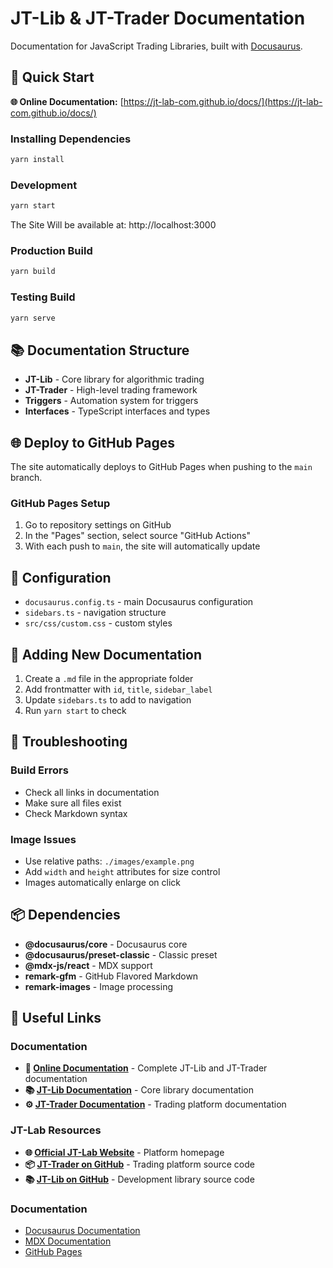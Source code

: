 # JT-Lib & JT-Trader Documentation

Documentation for JavaScript Trading Libraries, built with [Docusaurus](https://docusaurus.io/).

## 🚀 Quick Start

**🌐 Online Documentation:** [https://jt-lab-com.github.io/docs/](https://jt-lab-com.github.io/docs/)

### Installing Dependencies
```bash
yarn install
```

### Development
```bash
yarn start
```
The Site Will be available at: http://localhost:3000

### Production Build
```bash
yarn build
```

### Testing Build
```bash
yarn serve
```

## 📚 Documentation Structure

- **JT-Lib** - Core library for algorithmic trading
- **JT-Trader** - High-level trading framework
- **Triggers** - Automation system for triggers
- **Interfaces** - TypeScript interfaces and types

## 🌐 Deploy to GitHub Pages

The site automatically deploys to GitHub Pages when pushing to the `main` branch.

### GitHub Pages Setup

1. Go to repository settings on GitHub
2. In the "Pages" section, select source "GitHub Actions"
3. With each push to `main`, the site will automatically update

## 🔧 Configuration

- `docusaurus.config.ts` - main Docusaurus configuration
- `sidebars.ts` - navigation structure
- `src/css/custom.css` - custom styles

## 📝 Adding New Documentation

1. Create a `.md` file in the appropriate folder
2. Add frontmatter with `id`, `title`, `sidebar_label`
3. Update `sidebars.ts` to add to navigation
4. Run `yarn start` to check

## 🐛 Troubleshooting

### Build Errors
- Check all links in documentation
- Make sure all files exist
- Check Markdown syntax

### Image Issues
- Use relative paths: `./images/example.png`
- Add `width` and `height` attributes for size control
- Images automatically enlarge on click

## 📦 Dependencies

- **@docusaurus/core** - Docusaurus core
- **@docusaurus/preset-classic** - Classic preset
- **@mdx-js/react** - MDX support
- **remark-gfm** - GitHub Flavored Markdown
- **remark-images** - Image processing

## 🔗 Useful Links

### Documentation
- **📖 [Online Documentation](https://jt-lab-com.github.io/docs/)** - Complete JT-Lib and JT-Trader documentation
- **📚 [JT-Lib Documentation](https://jt-lab-com.github.io/docs/docs/jt-lib/)** - Core library documentation
- **⚙️ [JT-Trader Documentation](https://jt-lab-com.github.io/docs/docs/jt-trader/)** - Trading platform documentation

### JT-Lab Resources
- **🌐 [Official JT-Lab Website](https://jt-lab.com)** - Platform homepage
- **📦 [JT-Trader on GitHub](https://github.com/jt-lab-com/jt-trader)** - Trading platform source code
- **📚 [JT-Lib on GitHub](https://github.com/jt-lab-com/jt-lib)** - Development library source code

### Documentation
- [Docusaurus Documentation](https://docusaurus.io/docs)
- [MDX Documentation](https://mdxjs.com/)
- [GitHub Pages](https://pages.github.com/)
